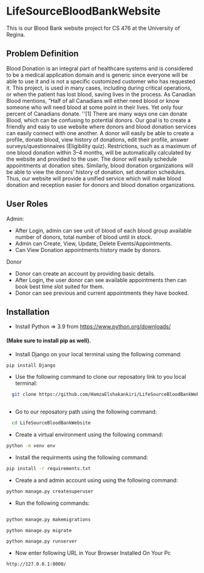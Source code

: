 
# LifeSourceBloodBankWebsite

This is our Blood Bank website project for CS 476 at the University of Regina.



## Problem Definition

Blood Donation is an integral part of healthcare systems and is considered to be a medical application domain and is generic since everyone will be able to use it and is not a specific customized customer who has requested it. This project, is used in many cases, including during critical operations, or when the patient has lost blood, saving lives in the process. As Canadian Blood mentions, “Half of all Canadians will either need blood or know someone who will need blood at some point in their lives. Yet only four percent of Canadians donate. ''[1] There are many ways one can donate Blood, which can be confusing to potential donors. Our goal is to create a friendly and easy to use website where donors and blood donation services can easily connect with one another. A donor will easily be able to create a profile, donate blood, view history of donations, edit their profile, answer surveys/questionnaires (Eligibility quiz). Restrictions, such as a maximum of one blood donation within 3–4 months, will be automatically calculated by the website and provided to the user. The donor will easily schedule appointments at donation sites. Similarly, blood donation organizations will be able to view the donors’ history of donation, set donation schedules. Thus, our website will provide a unified service which will make blood donation and reception easier for donors and blood donation organizations.

## User Roles

Admin:

- After Login, admin can see unit of blood of each blood group available number of donors, total number of blood until in stock. 
- Admin can Create, View, Update, Delete Events/Appointments. 
- Can View Donation appointments history made by donors.

Donor

- Donor can create an account by providing basic details. 
- After Login, the user donor can see available appointments then can book best time slot suited for them. 
- Donor can see previous and current appointments they have booked.



## Installation
- Install Python => 3.9 from https://www.python.org/downloads/ 
#### (Make sure to install pip as well).

- Install Django on your local terminal using the following command: 

```bash
pip install Django 
```
    
- Use the following command to clone our reposatory link to you local terminal: 

```bash
  git clone https://github.com/HamzaElshakankiri/LifeSourceBloodBankWebsite.git
  
```
- Go to our reposatory path using the following command: 

```bash
  cd LifeSourceBloodBankWebsite
  ```
-  Create a virtual environment using the following command: 
```bash
python -m venv env
````
- Install the requirments using the following command: 
```bash 
pip install -r requirements.txt
```
- Create a and admin account using using the following command: 

```bash 
python manage.py createsuperuser
````

- Run the following commands: 

```bash 

python manage.py makemigrations

python manage.py migrate

python manage.py runserver
```

- Now enter following URL in Your Browser Installed On Your Pc
```bash
http://127.0.0.1:8000/

```
